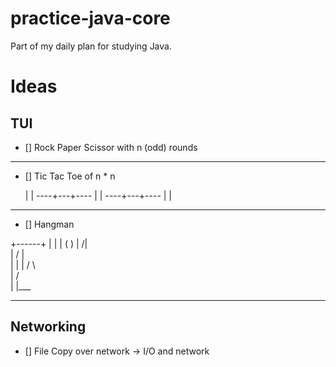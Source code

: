 # practice-java-core
Part of my daily plan for studying Java.

# Ideas

## TUI

- [] Rock Paper Scissor with n (odd) rounds

---

- [] Tic Tac Toe of n * n

    |   |
----+---+----
    |   |
----+---+----
    |   |

---

- [] Hangman

+------+
|      |
|     ( )
|     /|\
|    / | \
|      |
|     / \  
|    /   \
|
|___

---

## Networking

- [] File Copy over network -> I/O and network
